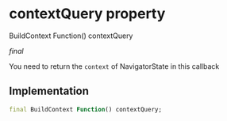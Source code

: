 


# contextQuery property







BuildContext Function() contextQuery
  
_<span class="feature">final</span>_



<p>You need to return the <code>context</code> of NavigatorState in this callback</p>



## Implementation

```dart
final BuildContext Function() contextQuery;
```







